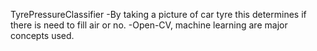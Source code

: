  TyrePressureClassifier
 -By taking a picture of car tyre this determines if there is need to fill air or no.
 -Open-CV, machine learning are major concepts used.

